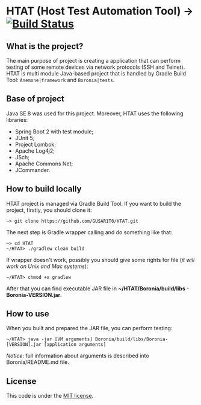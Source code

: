 # HTAT (Host Test Automation Tool) -> [![Build Status](https://travis-ci.org/GUSAR1T0/HTAT.svg?branch=master)](https://travis-ci.org/GUSAR1T0/HTAT)

## What is the project?

The main purpose of project is creating a application that can perform testing of some remote devices via network protocols (SSH and Telnet).
HTAT is multi module Java-based project that is handled by Gradle Build Tool: `Anemone|framework` and `Boronia|tests`.

## Base of project

Java SE 8 was used for this project. Moreover, HTAT uses the following libraries:
* Spring Boot 2 with test module;
* JUnit 5;
* Project Lombok;
* Apache Log4j2;
* JSch;
* Apache Commons Net;
* JCommander.

## How to build locally

HTAT project is managed via Gradle Build Tool. If you want to build the project, firstly, you should clone it:

```
~> git clone https://github.com/GUSAR1T0/HTAT.git
```

The next step is Gradle wrapper calling and do something like that:

```
~> cd HTAT
~/HTAT> ./gradlew clean build
```

If wrapper doesn't work, possibly you should give some rights for file (*it will work on Unix and Mac systems*):

```
~/HTAT> chmod +x gradlew
```

After that you can find executable JAR file in **~/HTAT/Boronia/build/libs** - **Boronia-VERSION.jar**.

## How to use

When you built and prepared the JAR file, you can perform testing:

```
~/HTAT> java -jar [VM arguments] Boronia/build/libs/Boronia-[VERSION].jar [application arguments]
```

*Notice*: full information about arguments is described into Boronia/README.md file.

## License

This code is under the [MIT license](https://mit-license.org/).
